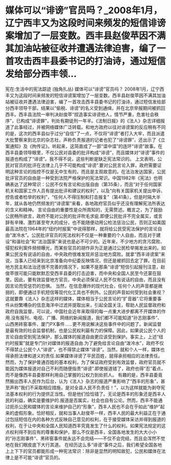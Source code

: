 # 媒体可以“诽谤”官员吗？_2008年1月，辽宁西丰又为这段时间来频发的短信诽谤案增加了一层变数。西丰县赵俊苹因不满其加油站被征收并遭遇法律迫害，编了一首攻击西丰县委书记的打油诗，通过短信发给部分西丰领...

宪在:生活中的宪法踪迹 (独角扎丛)
媒体可以“诽谤”官员吗？
2008年1月，辽宁西丰又为这段时间来频发的短信诽谤案增加了一层变数。西丰县赵俊苹因不满其加油站被征收并遭遇法律迫害，编了一首攻击西丰县委书记的打油诗，通过短信发给部分西丰领导干部，结果以“偷税、诽谤”的名义受到通缉，并在北京举报期间被抓回西丰。西丰县法院一审判决赵俊苹“捏造事实诽谤他人，情节严重，危害社会秩序”，已构成“诽谤罪”，判处有期徒刑一年半。《法制日报》的《法人》杂志详细报道了此事经过，并被网络媒体广泛转载。和地方政府以往对诽谤案的反应稍有不同的是，这次的西丰县似乎过分“自信”了一点，不仅将“诽谤”者打入大牢，而且派遣大批警察来到北京的杂志社，声称负责报道的记者也犯了“诽谤罪”，还出示了《立案通知》及《拘传证》。听起来，这简直成了一部“谍中谍”的连环“诽谤”故事。在西丰县委领导眼里，不仅公民对县委的批评构成“诽谤”，而且媒体对“诽谤”事件的报道也构成了“诽谤”。我不得不说，这些判断是缺乏宪法常识的。
上文表明，公民对官员的批评在法律上几乎不可能构成“诽谤”.要对公民言论入罪，政府需要证明这种言论的指控不仅是无中生有的，而且是主观故意的。在法治发达国家，公民批评官员的自由是一种受到法院严格保护的宪法常识。中国1982年《宪法》也明确表达了这种常识：公民不仅有言论和出版自由（第35条），而且“对于任何国家机关和国家工作人员有提出批评和建议的权利”，以及“向有关国家机关提出申诉、控告或者检举的权利”，“任何人不得压制和打击报复”（第41条）。但是时隔大半年，就从各地仍然频发的“诽谤案”来看，各地政府官员似乎还没有理解宪法所表达的含义和精神。
言论自由的重要性是众所周知的，无需赘述。概言之，为了鼓励公民畅所欲言，政府不能对公民的批评吹毛求疵.即便公民批评不完全属实，或言辞有辛辣、激烈甚至夸大的成分，也不能随便动用公检法惩治公民，否则正如美国最高法院在1964年的“纽约时报案”中说得那样，就将给公民受宪法保护的言论自由“泼冷水”。公民批评官员的宪法权利不仅是一种重要的个人自由，而且对于建设“和谐社会”和“法治国家”来说也是必不可少的。近年来，不少地方的贪污腐败、侵犯权利案件频频曝光，而某些官员的胡作非为正是通过公民检举揭发出来的。如果公民没有说话的自由，中央政府很难发现并惩治地方腐败。就拿“西丰诽谤案”来说，当事人已经来到北京准备向中纪委反映情况，但还是被抓回去定了罪。在目前地方民主和法治还很不完善的情况下，如果不是那条“诽谤”短信引起报刊注意，赵俊苹很可能只能默默忍受西丰县委的打击迫害，而中央和全国人民至今还蒙在鼓里。因此，要有效监督地方官员，中央必须保证人民不仅有说话的自由，而且没有因言论而受惩罚的恐惧。
当然，在信息爆炸的现代社会，任何个人的声音都是微弱的，即便通过手机短信等现代化工具也不例外。公民的声音如何受到社会重视？这就要靠《法人》杂志这样的媒体，媒体相当于公民言论的“扩音器”.它将重要事件从纷繁嘈杂的信息海洋中过滤并提取出来，引起全国关注，帮助人民监督政府和政府自我监督。可以说，中国社会近年来取得的每一点重大进步都离不开媒体的作用.没有报刊、电视、广播、网络的新闻报道，我们都不可能知道“孙志刚事件”、山西黑砖窑事件、厦门PX事件……更不用说解决这些事件中的问题了。新闻监督是最有效的社会监督机制，也是公民权利最有力的保障。因此，如果说公民个人的言论自由受到宪法保护，那么媒体的报道自由更应该受到保护。事实上，上述“纽约时报案”就是专门针对媒体的报道自由.为了避免给言论自由“泼冷水”，政府不仅不得禁止公民个人“诽谤”，也不得禁止媒体“诽谤”。当然，就和个人一样，媒体也得承担法律和道义的责任.如果媒体诽谤了平民百姓，就得承担相应的法律责任。然而，为了保护普通百姓的基本权利，为了保证政府受到有效监督，政府官员就不能因为媒体报道对自己不利而随便指责“诽谤”.即使报道错了，政府也得“忍”着点，而不是像西丰县委那样利用自己掌握的公权力到处抓人。
有趣的是，西丰县委竟然搬出西丰人民作为后台，认为《法人》杂志的报道严重影响了“西丰的形象”，甚至声称“我们不采取相应措施，是对全县人民不负责任！”，以为这样就能为剥夺宪法基本权利的行为提供正当性。但是他们恰恰错了。无论是西丰的形象还是西丰人民的利益，确实是要维护的.报道是否属实，社会也自有公论。然而，西丰不能通过扼杀公民和媒体的言论来维护自己的“形象”，西丰人民也不会在乎如此“维护”起来的虚假形象。恰好相反，就和当事人赵俊苹一样，西丰人民的最大利益正在于通过包括短信在内的各种方式反映自己意见的权利，在于接受媒体采访并得到报道的权利，在于让中央和全国人民知道西丰究竟发生了什么的权利。如果宪法规定的这点权利得不到应有的尊重和保护，那么不仅是西丰，全国各地发生的大大小小的“孙志刚事件”、黑砖窑事件就永远不会完结——不仅不会完结，而且会浑然不觉地在我们眼皮底下大行其道。
在经历这么多“诽谤”事件之后，我们希望全国各地上上下下的官员都能形成一种宪法常识：除非是显然的明知故犯，公民和媒体在法律上是不可能“诽谤”官员的。